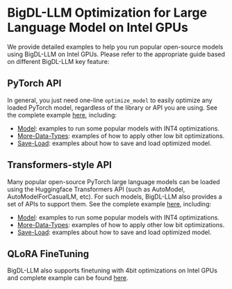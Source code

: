 # BigDL-LLM Optimization for Large Language Model on Intel GPUs

We provide detailed examples to help you run popular open-source models using BigDL-LLM on Intel GPUs. Please refer to the appropriate guide based on different BigDL-LLM key feature:

## PyTorch API

In general, you just need one-line `optimize_model` to easily optimize any loaded PyTorch model, regardless of the library or API you are using. See the complete example [here](PyTorch-Models), including:

- [Model](PyTorch-Models/Model): examples to run some popular models with INT4 optimizations.
- [More-Data-Types](PyTorch-Models/More-Data-Types): examples of how to apply other low bit optimizations.
- [Save-Load](PyTorch-Models/Save-Load): examples about how to save and load optimized model.

## Transformers-style API

Many popular open-source PyTorch large language models can be loaded using the Huggingface Transformers API (such as AutoModel, AutoModelForCasualLM, etc). For such models, BigDL-LLM also provides a set of APIs to support them. See the complete example [here](HF-Transformers-AutoModels), including:

- [Model](HF-Transformers-AutoModels/Model): examples to run some popular models with INT4 optimizations.
- [More-Data-Types](HF-Transformers-AutoModels/More-Data-Types): examples of how to apply other low bit optimizations.
- [Save-Load](HF-Transformers-AutoModels/Save-Load): examples about how to save and load optimized model.

## QLoRA FineTuning

BigDL-LLM also supports finetuning with 4bit optimizations on Intel GPUs and complete example can be found [here](QLoRA-FineTuning).
